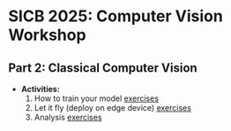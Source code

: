 # SICB 2025: Computer Vision Workshop

## Part 2: Classical Computer Vision
* **Activities:**
  1. How to train your model [exercises](https://github.com/Crall-Lab/SICB2025_CV/pi_deepLearning/1_training)
  2. Let it fly (deploy on edge device) [exercises](https://github.com/Crall-Lab/SICB2025_CV/pi_deepLearning)
  3. Analysis [exercises](https://github.com/Crall-Lab/SICB2025_CV/deepLearningNotebooks/3_analysis)
